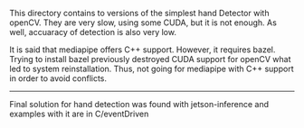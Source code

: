 This directory contains to versions of the simplest hand Detector with openCV. 
They are very slow, using some CUDA, but it is not enough. 
As well, accuaracy of detection is also very low. 

It is said that mediapipe offers C++ support. However, it requires bazel. 
Trying to install bazel previously destroyed CUDA support for openCV what led to system reinstallation. 
Thus, not going for mediapipe with C++ support in order to avoid conflicts. 


---

Final solution for hand detection was found with jetson-inference and examples with it are in C/eventDriven 